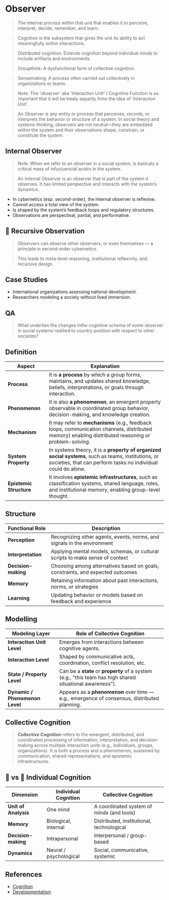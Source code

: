 # Observer

> The internal process within that unit that enables it to perceive, interpret, decide, remember, and learn.

> Cognition is the subsystem that gives the unit its ability to act meaningfully within interactions.

> Distributed cognition: Extends cognition beyond individual minds to include artifacts and environments.

> Groupthink: A dysfunctional form of collective cognition.

> Sensemaking: A process often carried out collectively in organizations or teams.

> Note: The 'observer' aka 'Interaction Unit' / Cognitive Function is so important that it will be trealy separtly frmo the idea of 'Interaction Unit'.

> An Observer is any entity or process that perceives, records, or interprets the behavior or structure of a system. In social theory and systems thinking, observers are not neutral—they are embedded within the system and their observations shape, constrain, or constitute the system.

## Internal Observer

> Note: When we refer to an observer in a social system; is basicaly a critical mass of infucluencial acotrs in the system.

> An Internal Observer is an observer that is part of the system it observes. It has limited perspective and interacts with the system’s dynamics.

- In cybernetics (esp. second-order), the internal observer is reflexive.
- Cannot access a total view of the system.
- Is shaped by the system’s feedback loops and regulatory structures.
- Observations are perspectival, partial, and performative.

## 🔄 Recursive Observation

> Observers can observe other observers, or even themselves — a principle in second-order cybernetics.

> This leads to meta-level reasoning, institutional reflexivity, and recursive design.

## Case Studies

- International organizations assessing national development.
- Researchers modeling a society without lived immersion.

## QA

> What underlies the changes inthe cognitive schema of some observer in social systems realited to country position with respect to other socieites?


## Definition

| **Aspect**              | **Explanation**                                                                                                                                                              |
| ----------------------- | ---------------------------------------------------------------------------------------------------------------------------------------------------------------------------- |
| **Process**             |  It is **a process** by which a group forms, maintains, and updates shared knowledge, beliefs, interpretations, or goals through interaction.                         |
| **Phenomenon**          |  It is also **a phenomenon**, an emergent property observable in coordinated group behavior, decision-making, and knowledge creation.                                 |
| **Mechanism**           |  It may refer to **mechanisms** (e.g., feedback loops, communication channels, distributed memory) enabling distributed reasoning or problem-solving.                 |
| **System Property**     |  In systems theory, it is a **property of organized social systems**, such as teams, institutions, or societies, that can perform tasks no individual could do alone. |
| **Epistemic Structure** |  It involves **epistemic infrastructures**, such as classification systems, shared language, roles, and institutional memory, enabling group-level thought.           |

## Structure

| **Functional Role** | **Description**                                                                |
| ------------------- | ------------------------------------------------------------------------------ |
| **Perception**      | Recognizing other agents, events, norms, and signals in the environment        |
| **Interpretation**  | Applying mental models, schemas, or cultural scripts to make sense of context  |
| **Decision-making** | Choosing among alternatives based on goals, constraints, and expected outcomes |
| **Memory**          | Retaining information about past interactions, norms, or strategies            |
| **Learning**        | Updating behavior or models based on feedback and experience                   |

## Modelling

| **Modeling Layer**             | **Role of Collective Cognition**                                                                          |
| ------------------------------ | --------------------------------------------------------------------------------------------------------- |
| **Interaction Unit Level**     | Emerges from interactions between cognitive agents.                                                       |
| **Interaction Level**          | Shaped by communicative acts, coordination, conflict resolution, etc.                                     |
| **State / Property Level**     | Can be a **state** or **property** of a system (e.g., "this team has high shared situational awareness"). |
| **Dynamic / Phenomenon Level** | Appears as a **phenomenon** over time — e.g., emergence of consensus, distributed planning.               |

## Collective Cognition

> **Collective Cognition** refers to the emergent, distributed, and coordinated processing of information, interpretation, and decision-making across multiple interaction units (e.g., individuals, groups, organizations). It is both a process and a phenomenon, sustained by communication, shared representations, and epistemic infrastructures.

## 🧠 vs 🧍 Individual Cognition

| **Dimension**        | **Individual Cognition** | **Collective Cognition**                  |
| -------------------- | ------------------------ | ----------------------------------------- |
| **Unit of Analysis** | One mind                 | A coordinated system of minds (and tools) |
| **Memory**           | Biological, internal     | Distributed, institutional, technological |
| **Decision-making**  | Intrapersonal            | Interpersonal / group-based               |
| **Dynamics**         | Neural / psychological   | Social, communicative, systemic           |



## References

- [Cognition](https://en.wikipedia.org/wiki/Cognition)
- [Developmentalism](./../../../Exovidente/Observer/Social-Theory/Developmentalism##how-and-why-does-the-developmentalist-cognitive-schema-emerge-in-political-and-social-actors)